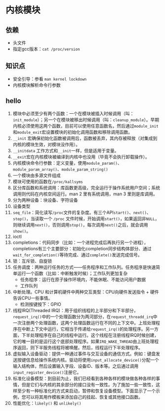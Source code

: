 # 内核模块

## 依赖
- 头文件
- 指定gcc版本：`cat /proc/version`

## 知识点

- 安全引导：参看 `man kernel lockdown`
- 内核模块解析命令行参数

## hello

1. 模块中必须至少有两个函数：一个在模块被插入时候调用（叫：`init_module`）；另一个在模块被移出时候调用（叫：`cleanup_module`）。早期内核必须使用这两个函数，目前可以使用任意函数名，然后通过`module_init`和`module_exit`宏设置模块的初始化调用函数和移除调用函数。
2. `__init` 宏确保初始化函数被调用后，函数被丢弃，其内存被释放（对集成到内核的模块生效，对模块没作用）。
3. `__initdata` 工作方式和`__init`一样，但是适用于变量。
4. `__exit`宏在内核模块被编译到内核中也没用（毕竟不会执行卸载操作）。
5. 内核模块命令行参数：定义变量，使用`module_param()`、`module_param_array()`、`module_param_string()`
6. 一个模块由多源文件组成
7. 模块可使用的函数在`/proc/kallsyms`
8. 区分库函数和系统调用：库函数更高级，完全运行于操作系统用户空间；系统调用则代码在内核空间运行。man 2 里有系统调用，man 3 里则是库调用。
9. 分为两种设备：块设备、字符设备
10. 设备类型
11. `seq_file`：简化读写`/proc`文件的复杂度。有三个API`start()`、`next()`、`stop()`，当读取一个 `/proc` 文件时候，开始调用`start()`，如果返回非`NULL`，则继续调用`next()`，否则调用`stop()`，每次调用`next()`之后，就会调用`show()`。
12. ioctl
13. completions：代码同步（比如：一个进程完成后再执行另一个进程），completions有三个主要部分：初始化completion同步结构体部分、通过`wait_for_completion()`等待完成、通过`complete()`发送完成信号。
14. 锁：互斥锁、自旋锁
15. 任务调度：两种运行任务的方式——任务程序和工作队列。任务程序是快速简单运行一个函数（比如：中断触发时候）；工作队列更加复杂
    - 任务程序：运行在原子操作环境内，不能休眠、不能访问用户数据
    - 工作队列
16. 中断处理。CPU 和计算机硬件中两种交互类型：CPU向硬件发送指令 + 硬件告诉CPU一些事情。
    - 检测按键按下：GPIO
17. 线程IRQ(Threaded IRQ)：用于组织线程的上半部分和下半部分，`request_irq()`中的一个处理函数分为两河部分，在`request_threadd_irq`中一次注册两个处理函数，这两个处理函数运行在不同的上下文中。上班处理程序在中断上下文中运行，它相当于传递给`request_irq()`的处理程序。另一方面，下半处理程序在自己的线程中运行。这个线程在注册线程IRQ时候创建，它的唯一目的是运行这个底部处理程序。如果`IRQ_WAKE_THREAD`由上班处理程序返回，则下半服务线程将被唤醒。然后，线程运行下半处理程序。
18. 虚拟输入设备驱动：提供一种通过事件与交互设备的通信方式。例如：键盘发送按键信息给操作系统内核。驱动将使用`input_allocate_device()`分配一个输入结构体，然后设置输入字段、设备ID、版本等。之后通过调用`input_register_device()`注册它。
19. 标准化设备模型：到目前为止，我们已经看到各种各样的模块做各种各样的事情，但是它们与内核的其余部分的接口没有一致性。为了施加一些一致性，这样至少有一种标准化的方式来启动，暂停和恢复设备模型。下面显示了一个示例，您可以将其用作模板来添加自己的挂起、恢复或其他接口函数。
20. 性能优化：`likely()` 和 `unlikely()`
